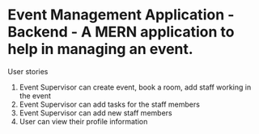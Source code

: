 # Event Management Application - Backend - A MERN application to help in managing an event. 

User stories 
1. Event Supervisor can create event, book a room, add staff working in the event
2. Event Supervisor can add tasks for the staff members
3. Event Supervisor can add new staff members
4. User can view their profile information
   

